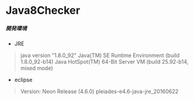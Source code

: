 # Java8Checker

##### 開発環境

- JRE

>java version "1.8.0_92" 
>Java(TM) SE Runtime Environment (build 1.8.0_92-b14)
>Java HotSpot(TM) 64-Bit Server VM (build 25.92-b14, mixed mode)

- eclipse

> Version: Neon Release (4.6.0)
> pleiades-e4.6-java-jre_20160622

